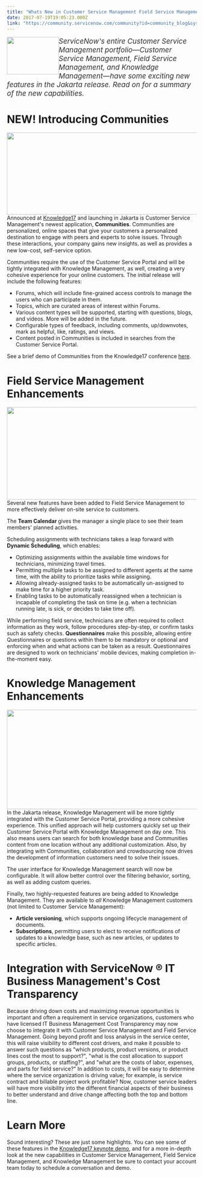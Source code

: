 ```yaml
---
title: "Whats New in Customer Service Management Field Service Management and Knowledge Management in the Jakarta release"
date: 2017-07-19T19:05:23.000Z
link: "https://community.servicenow.com/community?id=community_blog&sys_id=26dde6e9dbd0dbc01dcaf3231f9619e0"
---
```

<p><span style="font-size: 14pt;"><em><img   class="image-1 jive-image" height="99" src="43cd014adb9413043eb27a9e0f961918.iix" style="float: left; height: 99px; width: 137.558px;" width="138"/></em></span></p><p><span style="font-size: 14pt; color: #303030;"><em>ServiceNow's entire Customer Service Management portfolio—Customer Service Management, Field Service Management, and Knowledge Management—have some exciting new features in the Jakarta release. Read on for a summary of the new capabilities.</em></span></p><p></p><h1>NEW! Introducing Communities</h1><p><img   class="image-2 jive-image" src="9cdeac42db9c57041dcaf3231f9619f3.iix" style="width: 620px; height: 217px; float: left;"/></p><p></p><p></p><p>Announced at <a href="https://knowledge.servicenow.com/video-library.html?tab=cs" title="Knowledge17 video library">Knowledge17</a> and launching in Jakarta is Customer Service Management's newest application, <strong>Communities</strong>. Communities are personalized, online spaces that give your customers a personalized destination to engage with peers and experts to solve issues. Through these interactions, your company gains new insights<span lang="MR" style="font-family: 'Times New Roman',serif;">, </span>as well as provides a new low-cost, self-service option.</p><p></p><p>Communities require the use of the Customer Service Portal and will be tightly integrated with Knowledge Management, as well, creating a very cohesive experience for your online customers. The initial release will include the following features:</p><p></p><p></p><ul style="list-style-type: disc;"><li>Forums, which will include fine-grained access controls to manage the users who can participate in them.</li><li>Topics, which are curated areas of interest within Forums.</li><li>Various content types will be supported, starting with questions, blogs, and videos. More will be added in the future.</li><li>Configurable types of feedback, including comments, up/downvotes, mark as helpful, like, ratings, and views.</li><li>Content posted in Communities is included in searches from the Customer Service Portal.</li></ul><p></p><p>See a brief demo of Communities from the Knowledge17 conference <a title="outu.be/1w2uc2BbOJw" href="https://youtu.be/1w2uc2BbOJw">here</a>.</p><p></p><h1>Field Service Management Enhancements</h1><p><img   class="image-3 jive-image" height="245" src="1e5bcccedb5017041dcaf3231f961900.iix" style="float: right; height: 245px; width: 583.987px;" width="584"/>Several new features have been added to Field Service Management to more effectively deliver on-site service to customers.</p><p></p><p>The <strong>Team Calendar </strong>gives the manager a single place to see their team members' planned activities.</p><p></p><p>Scheduling assignments with technicians takes a leap forward with <strong>Dynamic Scheduling</strong>, which enables:</p><p></p><ul style="list-style-type: disc;"><li>Optimizing assignments within the available time windows for technicians, minimizing travel times.</li><li>Permitting multiple tasks to be assigned to different agents at the same time, with the ability to prioritize tasks while assigning.</li><li>Allowing already-assigned tasks to be automatically un-assigned to make time for a higher priority task.</li><li>Enabling tasks to be automatically reassigned when a technician is incapable of completing the task on time (e.g. when a technician running late, is sick, or decides to take time off).</li></ul><p></p><p>While performing field service, technicians are often required to collect information as they work, follow procedures step-by-step, or confirm tasks such as safety checks. <strong>Questionnaires</strong> make this possible, allowing entire Questionnaires or questions within them to be mandatory or optional and enforcing when and what actions can be taken as a result. Questionnaires are designed to work on technicians' mobile devices, making completion in-the-moment easy.</p><p></p><h1>Knowledge Management Enhancements</h1><p><img   class="jive-image image-4" src="76986bb5db181fc03eb27a9e0f9619a2.iix" style="width: 620px; height: 263px; float: left;"/></p><p>In the Jakarta release, Knowledge Management will be more tightly integrated with the Customer Service Portal, providing a more cohesive experience. This unified approach will help customers quickly set up their Customer Service Portal with Knowledge Management on day one. This also means users can search for both knowledge base and Communities content from one location without any additional customization. Also, by integrating with Communities, collaboration and crowdsourcing now drives the development of information customers need to solve their issues.</p><p></p><p>The user interface for Knowledge Management search will now be configurable. It will allow better control over the filtering behavior, sorting, as well as adding custom queries.</p><p></p><p>Finally, two highly-requested features are being added to Knowledge Management. They are available to <em>all</em> Knowledge Management customers (not limited to Customer Service Management):</p><p></p><ul style="list-style-type: disc;"><li><strong>Article versioning</strong>, which supports ongoing lifecycle management of documents.</li><li><strong>Subscriptions</strong>, permitting users to elect to receive notifications of updates to a knowledge base, such as new articles, or updates to specific articles.</li></ul><p></p><h1>Integration with ServiceNow ® IT Business Management's Cost Transparency</h1><p>Because driving down costs and maximizing revenue opportunities is important and often a requirement in service organizations, customers who have licensed IT Business Management Cost Transparency may now choose to integrate it with Customer Service Management and Field Service Management. Going beyond profit and loss analysis in the service center, this will raise visibility to different cost drivers, and make it possible to answer such questions as "which products, product versions, or product lines cost the most to support?", "what is the cost allocation to support groups, products, or staffing?", and "what are the costs of labor, expenses, and parts for field service?" In addition to costs, it will be easy to determine where the service organization is driving value; for example, is service contract and billable project work profitable? Now, customer service leaders will have more visibility into the different financial aspects of their business to better understand and drive change affecting both the top and bottom line.</p><p></p><h1>Learn More</h1><p>Sound interesting? These are just some highlights. You can see some of these features in the <a href="https://youtu.be/jaaX2jJkkU0" title="Knowledge 17 keynote demo">Knowledge17 keynote demo</a>, and for a more in-depth look at the new capabilities in Customer Service Management, Field Service Management, and Knowledge Management be sure to contact your account team today to schedule a conversation and demo.</p>